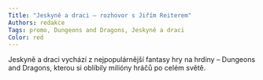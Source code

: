 ```yaml
---
Title: "Jeskyně a draci – rozhovor s Jiřím Reiterem"
Authors: redakce
Tags: promo, Dungeons and Dragons, Jeskyně a draci
Color: red
---
```

Jeskyně a draci vychází z nejpopulárnější
fantasy hry na hrdiny – Dungeons and Dragons,
kterou si oblíbily milióny hráčů po
celém světě.
